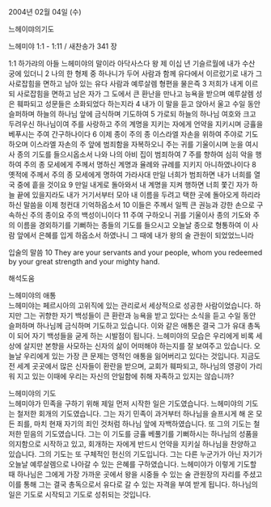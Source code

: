 2004년 02월 04일 (수)

느헤이먀의기도



느헤미야 1:1 - 1:11 / 새찬송가 341 장


1:1 하가랴의 아들 느헤미야의 말이라 아닥사스다 왕 제 이십 년 기슬르월에 내가 수산 궁에 있더니 2 나의 한 형제 중 하나니가 두어 사람과 함께 유다에서 이르렀기로 내가 그 사로잡힘을 면하고 남아 있는 유다 사람과 예루살렘 형편을 물은즉 3 저희가 내게 이르되 사로잡힘을 면하고 남은 자가 그 도에서 큰 환난을 만나고 능욕을 받으며 예루살렘 성은 훼파되고 성문들은 소화되었다 하는지라 4 내가 이 말을 듣고 앉아서 울고 수일 동안 슬퍼하며 하늘의 하나님 앞에 금식하며 기도하여 5 가로되 하늘의 하나님 여호와 크고 두려우신 하나님이여 주를 사랑하고 주의 계명을 지키는 자에게 언약을 지키시며 긍휼을 베푸시는 주여 간구하나이다 6 이제 종이 주의 종 이스라엘 자손을 위하여 주야로 기도하오며 이스라엘 자손의 주 앞에 범죄함을 자복하오니 주는 귀를 기울이시며 눈을 여시사 종의 기도를 들으시옵소서 나와 나의 아비 집이 범죄하여 7 주를 향하여 심히 악을 행하여 주의 종 모세에게 주께서 명하신 계명과 율례와 규례를 지키지 아니하였나이다 8 옛적에 주께서 주의 종 모세에게 명하여 가라사대 만일 너희가 범죄하면 내가 너희를 열국 중에 흩을 것이요 9 만일 내게로 돌아와서 내 계명을 지켜 행하면 너희 쫓긴 자가 하늘 끝에 있을지라도 내가 거기서부터 모아 내 이름을 두려고 택한 곳에 돌아오게 하리라 하신 말씀을 이제 청컨대 기억하옵소서 10 이들은 주께서 일찍 큰 권능과 강한 손으로 구속하신 주의 종이요 주의 백성이니이다 
11 주여 구하오니 귀를 기울이사 종의 기도와 주의 이름을 경외하기를 기뻐하는 종들의 기도를 들으시고 오늘날 종으로 형통하여 이 사람 앞에서 은혜를 입게 하옵소서 하였나니 그 때에 내가 왕의 술 관원이 되었었느니라 

입술의 말씀 
10 They are your servants and your people, whom you redeemed by your great strength and your mighty hand.

해석도움





느헤미야의 애통  
느헤미야는 페르시아의 고위직에 있는 관리로서 세상적으로 성공한 사람이었습니다. 하지만 그는 귀향한 자기 백성들이 큰 환란과 능욕을 받고 있다는 소식을 듣고 수일 동안 슬퍼하며 하나님께 금식하며 기도하고 있습니다. 이와 같은 애통은 결국 그가 유대 총독이 되어 자기 백성들을 굳게 하는 시발점이 됩니다. 느헤미야의 모습은 우리에게 비록 세상에 살지만 본향을 사모하는 신자의 삶이 어떠해야 하는지를 잘 보여주고 있습니다. 오늘날 우리에게 있는 가장 큰 문제는 영적인 애통을 잃어버리고 있다는 것입니다. 지금도 전 세계 곳곳에서 많은 신자들이 환란을 받으며, 교회가 훼파되고, 하나님의 영광이 가리워 지고 있는 이때에 우리는 자신의 안일함에 취해 자족하고 있지는 않습니까?   

느헤미야의 기도  
느헤미야가 민족을 구하기 위해 제일 먼저 시작한 일은 기도였습니다. 느헤미야의 기도는 철저한 회개의 기도였습니다. 그는 자기 민족이 과거부터 하나님을 슬프시게 해 온 모든 죄를, 마치 현재 자기의 죄인 것처럼 하나님 앞에 자백하였습니다. 또 그의 기도는 철저한 믿음의 기도였습니다. 그는 이 기도를 긍휼 베풀기를 기뻐하시는 하나님의 성품을 의지함으로 시작하고 있고, 회개하는 자에게 반드시 언약을 지키실 하나님을 찬양하고 있습니다. 그의 기도는 또 구체적인 헌신의 기도입니다. 그는 다른 누군가가 아닌 자기가 오늘날 예루살렘으로 나아갈 수 있는 은혜를 구하였습니다. 느헤미야가 이렇게 기도할 때 하나님은 그에게 가장 가까운 곳에서 왕을 시중들 수 있는 술 관원장의 자리를 주셨고 이를 통해 그는 결국 총독으로서 유다로 갈 수 있는 자격을 부여 받게 됩니다. 하나님의 일은 기도로 시작되고 기도로 성취되는 것입니다.